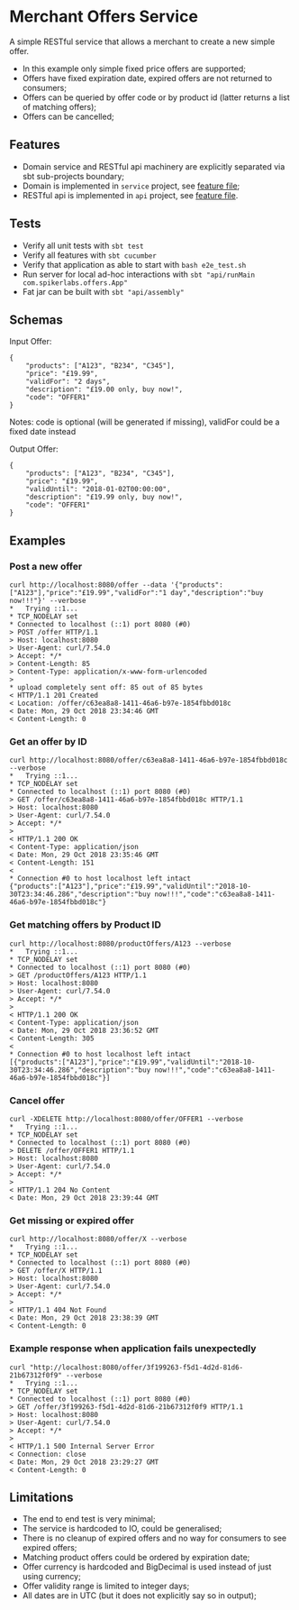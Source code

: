 # Merchant Offers Service

A simple RESTful service that allows a merchant to create a new simple offer.

* In this example only simple fixed price offers are supported;
* Offers have fixed expiration date, expired offers are not returned to consumers;
* Offers can be queried by offer code or by product id (latter returns a list of matching offers);
* Offers can be cancelled;

## Features

* Domain service and RESTful api machinery are explicitly separated via sbt sub-projects boundary;
* Domain is implemented in `service` project, see [feature file](service/src/test/resources/features/offer_service.feature);
* RESTful api is implemented in `api` project, see [feature file](api/src/test/resources/features/offer_api.feature).

## Tests

* Verify all unit tests with `sbt test`
* Verify all features with `sbt cucumber`
* Verify that application as able to start with `bash e2e_test.sh`
* Run server for local ad-hoc interactions with `sbt "api/runMain com.spikerlabs.offers.App"`
* Fat jar can be built with `sbt "api/assembly"`

## Schemas

Input Offer:
```
{
    "products": ["A123", "B234", "C345"],
    "price": "£19.99",
    "validFor": "2 days",
    "description": "£19.00 only, buy now!",
    "code": "OFFER1"
}
```
Notes: code is optional (will be generated if missing), validFor could be a fixed date instead

Output Offer:
```
{
    "products": ["A123", "B234", "C345"],
    "price": "£19.99",
    "validUntil": "2018-01-02T00:00:00",
    "description": "£19.99 only, buy now!",
    "code": "OFFER1"
}
```

## Examples

### Post a new offer
```
curl http://localhost:8080/offer --data '{"products":["A123"],"price":"£19.99","validFor":"1 day","description":"buy now!!!"}' --verbose
*   Trying ::1...
* TCP_NODELAY set
* Connected to localhost (::1) port 8080 (#0)
> POST /offer HTTP/1.1
> Host: localhost:8080
> User-Agent: curl/7.54.0
> Accept: */*
> Content-Length: 85
> Content-Type: application/x-www-form-urlencoded
>
* upload completely sent off: 85 out of 85 bytes
< HTTP/1.1 201 Created
< Location: /offer/c63ea8a8-1411-46a6-b97e-1854fbbd018c
< Date: Mon, 29 Oct 2018 23:34:46 GMT
< Content-Length: 0
```

### Get an offer by ID
```
curl http://localhost:8080/offer/c63ea8a8-1411-46a6-b97e-1854fbbd018c --verbose
*   Trying ::1...
* TCP_NODELAY set
* Connected to localhost (::1) port 8080 (#0)
> GET /offer/c63ea8a8-1411-46a6-b97e-1854fbbd018c HTTP/1.1
> Host: localhost:8080
> User-Agent: curl/7.54.0
> Accept: */*
>
< HTTP/1.1 200 OK
< Content-Type: application/json
< Date: Mon, 29 Oct 2018 23:35:46 GMT
< Content-Length: 151
<
* Connection #0 to host localhost left intact
{"products":["A123"],"price":"£19.99","validUntil":"2018-10-30T23:34:46.286","description":"buy now!!!","code":"c63ea8a8-1411-46a6-b97e-1854fbbd018c"}
```

### Get matching offers by Product ID
```
curl http://localhost:8080/productOffers/A123 --verbose
*   Trying ::1...
* TCP_NODELAY set
* Connected to localhost (::1) port 8080 (#0)
> GET /productOffers/A123 HTTP/1.1
> Host: localhost:8080
> User-Agent: curl/7.54.0
> Accept: */*
>
< HTTP/1.1 200 OK
< Content-Type: application/json
< Date: Mon, 29 Oct 2018 23:36:52 GMT
< Content-Length: 305
<
* Connection #0 to host localhost left intact
[{"products":["A123"],"price":"£19.99","validUntil":"2018-10-30T23:34:46.286","description":"buy now!!!","code":"c63ea8a8-1411-46a6-b97e-1854fbbd018c"}]
```

### Cancel offer
```
curl -XDELETE http://localhost:8080/offer/OFFER1 --verbose
*   Trying ::1...
* TCP_NODELAY set
* Connected to localhost (::1) port 8080 (#0)
> DELETE /offer/OFFER1 HTTP/1.1
> Host: localhost:8080
> User-Agent: curl/7.54.0
> Accept: */*
>
< HTTP/1.1 204 No Content
< Date: Mon, 29 Oct 2018 23:39:44 GMT
```

### Get missing or expired offer
```
curl http://localhost:8080/offer/X --verbose
*   Trying ::1...
* TCP_NODELAY set
* Connected to localhost (::1) port 8080 (#0)
> GET /offer/X HTTP/1.1
> Host: localhost:8080
> User-Agent: curl/7.54.0
> Accept: */*
>
< HTTP/1.1 404 Not Found
< Date: Mon, 29 Oct 2018 23:38:39 GMT
< Content-Length: 0
```

### Example response when application fails unexpectedly
```
curl "http://localhost:8080/offer/3f199263-f5d1-4d2d-81d6-21b67312f0f9" --verbose
*   Trying ::1...
* TCP_NODELAY set
* Connected to localhost (::1) port 8080 (#0)
> GET /offer/3f199263-f5d1-4d2d-81d6-21b67312f0f9 HTTP/1.1
> Host: localhost:8080
> User-Agent: curl/7.54.0
> Accept: */*
>
< HTTP/1.1 500 Internal Server Error
< Connection: close
< Date: Mon, 29 Oct 2018 23:29:27 GMT
< Content-Length: 0
```

## Limitations

* The end to end test is very minimal;
* The service is hardcoded to IO, could be generalised;
* There is no cleanup of expired offers and no way for consumers to see expired offers;
* Matching product offers could be ordered by expiration date;
* Offer currency is hardcoded and BigDecimal is used instead of just using currency;
* Offer validity range is limited to integer days;
* All dates are in UTC (but it does not explicitly say so in output);
